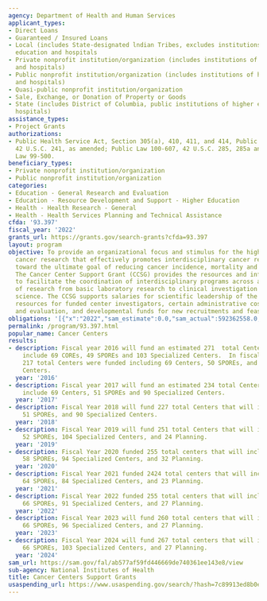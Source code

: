 ```yaml
---
agency: Department of Health and Human Services
applicant_types:
- Direct Loans
- Guaranteed / Insured Loans
- Local (includes State-designated lndian Tribes, excludes institutions of higher
  education and hospitals
- Private nonprofit institution/organization (includes institutions of higher education
  and hospitals)
- Public nonprofit institution/organization (includes institutions of higher education
  and hospitals)
- Quasi-public nonprofit institution/organization
- Sale, Exchange, or Donation of Property or Goods
- State (includes District of Columbia, public institutions of higher education and
  hospitals)
assistance_types:
- Project Grants
authorizations:
- Public Health Service Act, Section 305(a), 410, 411, and 414, Public Law 78-410,
  42 U.S.C. 241, as amended; Public Law 100-607, 42 U.S.C. 285, 285a and 285a-3; Public
  Law 99-500.
beneficiary_types:
- Private nonprofit institution/organization
- Public nonprofit institution/organization
categories:
- Education - General Research and Evaluation
- Education - Resource Development and Support - Higher Education
- Health - Health Research - General
- Health - Health Services Planning and Technical Assistance
cfda: '93.397'
fiscal_year: '2022'
grants_url: https://grants.gov/search-grants?cfda=93.397
layout: program
objective: To provide an organizational focus and stimulus for the highest quality
  cancer research that effectively promotes interdisciplinary cancer research aimed
  toward the ultimate goal of reducing cancer incidence, mortality and morbidity.
  The Cancer Center Support Grant (CCSG) provides the resources and infrastructure
  to facilitate the coordination of interdisciplinary programs across a broad spectrum
  of research from basic laboratory research to clinical investigation to population
  science. The CCSG supports salaries for scientific leadership of the Center, shared
  resources for funded center investigators, certain administrative costs, planning
  and evaluation, and developmental funds for new recruitments and feasibility studies.
obligations: '[{"x":"2022","sam_estimate":0.0,"sam_actual":592362558.0,"usa_spending_actual":550753532.03},{"x":"2023","sam_estimate":628918326.0,"sam_actual":0.0,"usa_spending_actual":594211456.85},{"x":"2024","sam_estimate":645212080.0,"sam_actual":0.0,"usa_spending_actual":591900315.4}]'
permalink: /program/93.397.html
popular_name: Cancer Centers
results:
- description: Fiscal year 2016 will fund an estimated 271  total Centers that will
    include 69 COREs, 49 SPOREs and 103 Specialized Centers.  In fiscal Year 2016,
    217 total Centers were funded including 69 Centers, 50 SPOREs, and 98 Specialized
    Centers.
  year: '2016'
- description: Fiscal year 2017 will fund an estimated 234 total Centers that will
    include 69 Centers, 51 SPOREs and 90 Specialized Centers.
  year: '2017'
- description: Fiscal Year 2018 will fund 227 total Centers that will include 69 Centers,
    51 SPOREs, and 90 Specialized Centers.
  year: '2018'
- description: Fiscal Year 2019 will fund 251 total Centers that will include 71 Centers,
    52 SPOREs, 104 Specialized Centers, and 24 Planning.
  year: '2019'
- description: Fiscal Year 2020 funded 255 total centers that will include 71 Centers,
    58 SPOREs, 94 Specialized Centers, and 32 Planning.
  year: '2020'
- description: Fiscal Year 2021 funded 2424 total centers that will include 71 Centers,
    64 SPOREs, 84 Specialized Centers, and 23 Planning.
  year: '2021'
- description: Fiscal Year 2022 funded 255 total centers that will include 71 Centers,
    66 SPOREs, 91 Specialized Centers, and 27 Planning.
  year: '2022'
- description: Fiscal Year 2023 will fund 260 total centers that will include 71 Centers,
    66 SPOREs, 96 Specialized Centers, and 27 Planning.
  year: '2023'
- description: Fiscal Year 2024 will fund 267 total centers that will include 71 Centers,
    66 SPOREs, 103 Specialized Centers, and 27 Planning.
  year: '2024'
sam_url: https://sam.gov/fal/ab577af59fd446669de740361ee143e8/view
sub-agency: National Institutes of Health
title: Cancer Centers Support Grants
usaspending_url: https://www.usaspending.gov/search/?hash=7c89913ed8b0eb916d38c27d896ea905
---
```

